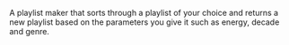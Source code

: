 A playlist maker that sorts through a playlist of your choice and returns a new playlist based on the parameters you give it such as energy, decade and genre.
